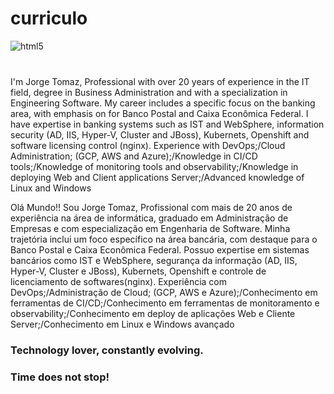 # curriculo
<div style="display: inline_block">
  <img align="center" alt="html5" src="https://img.shields.io/badge/HTML5-E34F26?style=for-the-badge&logo=html5&logoColor=white" />
</div><br/>

###
I'm Jorge Tomaz, Professional with over 20 years of experience in the IT field,
degree in Business Administration and with a specialization in Engineering
Software. My career includes a specific focus on the banking area, with emphasis on
for Banco Postal and Caixa Econômica Federal. I have expertise in banking systems
such as IST and WebSphere, information security (AD, IIS, Hyper-V, Cluster and JBoss),
Kubernets, Openshift and software licensing control (nginx). Experience with
DevOps;/Cloud Administration; (GCP, AWS and Azure);/Knowledge in
CI/CD tools;/Knowledge of monitoring tools and
observability;/Knowledge in deploying Web and Client applications
Server;/Advanced knowledge of Linux and Windows

Olá Mundo!!
Sou Jorge Tomaz,  Profissional com mais de 20 anos de experiência na área de informática, 
graduado em Administração de Empresas e com especialização em Engenharia de 
Software. Minha trajetória inclui um foco específico na área bancária, com destaque 
para o Banco Postal e Caixa Econômica Federal. Possuo expertise em sistemas bancários 
como IST e WebSphere, segurança da informação (AD, IIS, Hyper-V, Cluster e JBoss), 
Kubernets, Openshift e controle de licenciamento de softwares(nginx). Experiência com 
DevOps;/Administração de Cloud; (GCP, AWS e Azure);/Conhecimento em 
ferramentas de CI/CD;/Conhecimento em ferramentas de monitoramento e 
observability;/Conhecimento em deploy de aplicações Web e Cliente 
Server;/Conhecimento em Linux e Windows avançado


### Technology lover, constantly evolving.

### Time does not stop!

</div>
